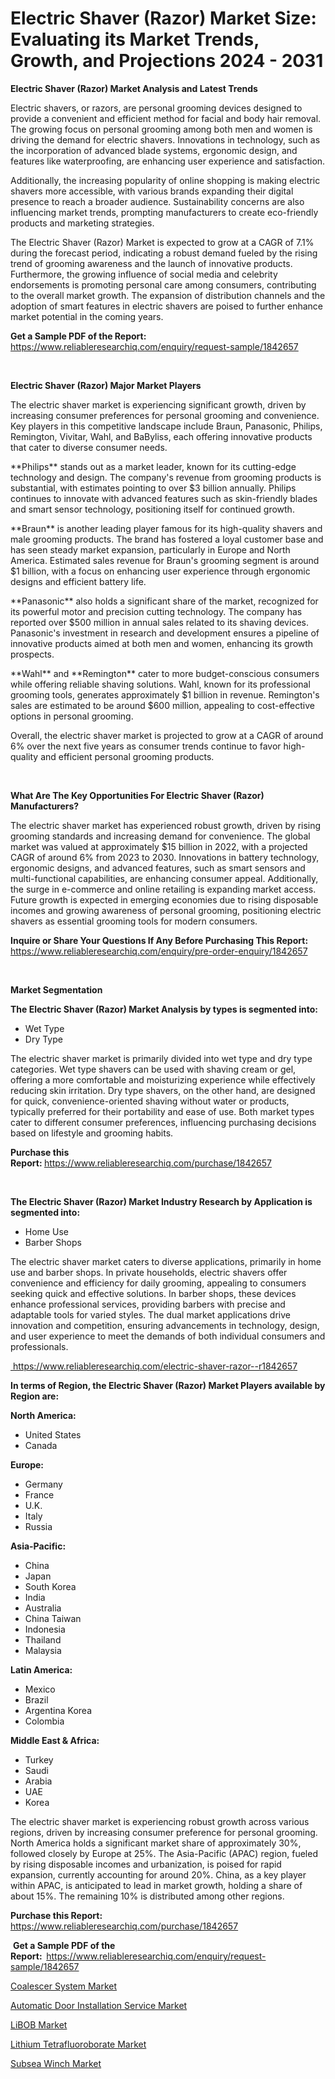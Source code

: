 <p><h1>Electric Shaver (Razor) Market Size: Evaluating its Market Trends, Growth, and Projections 2024 - 2031</h1></p><p><strong>Electric Shaver (Razor) Market Analysis and Latest Trends</strong></p>
<p><p>Electric shavers, or razors, are personal grooming devices designed to provide a convenient and efficient method for facial and body hair removal. The growing focus on personal grooming among both men and women is driving the demand for electric shavers. Innovations in technology, such as the incorporation of advanced blade systems, ergonomic design, and features like waterproofing, are enhancing user experience and satisfaction. </p><p>Additionally, the increasing popularity of online shopping is making electric shavers more accessible, with various brands expanding their digital presence to reach a broader audience. Sustainability concerns are also influencing market trends, prompting manufacturers to create eco-friendly products and marketing strategies. </p><p>The Electric Shaver (Razor) Market is expected to grow at a CAGR of 7.1% during the forecast period, indicating a robust demand fueled by the rising trend of grooming awareness and the launch of innovative products. Furthermore, the growing influence of social media and celebrity endorsements is promoting personal care among consumers, contributing to the overall market growth. The expansion of distribution channels and the adoption of smart features in electric shavers are poised to further enhance market potential in the coming years.</p></p>
<p><strong>Get a Sample PDF of the Report:&nbsp;</strong> <a href="https://www.reliableresearchiq.com/enquiry/request-sample/1842657?utm_campaign=120&utm_medium=2&utm_source=Github&utm_content=ia&utm_term=16102024&utm_id=electric-shaver-razor">https://www.reliableresearchiq.com/enquiry/request-sample/1842657</a></p>
<p>&nbsp;</p>
<p><strong>Electric Shaver (Razor) Major Market Players</strong></p>
<p><p>The electric shaver market is experiencing significant growth, driven by increasing consumer preferences for personal grooming and convenience. Key players in this competitive landscape include Braun, Panasonic, Philips, Remington, Vivitar, Wahl, and BaByliss, each offering innovative products that cater to diverse consumer needs.</p><p>**Philips** stands out as a market leader, known for its cutting-edge technology and design. The company's revenue from grooming products is substantial, with estimates pointing to over $3 billion annually. Philips continues to innovate with advanced features such as skin-friendly blades and smart sensor technology, positioning itself for continued growth.</p><p>**Braun** is another leading player famous for its high-quality shavers and male grooming products. The brand has fostered a loyal customer base and has seen steady market expansion, particularly in Europe and North America. Estimated sales revenue for Braun's grooming segment is around $1 billion, with a focus on enhancing user experience through ergonomic designs and efficient battery life.</p><p>**Panasonic** also holds a significant share of the market, recognized for its powerful motor and precision cutting technology. The company has reported over $500 million in annual sales related to its shaving devices. Panasonic's investment in research and development ensures a pipeline of innovative products aimed at both men and women, enhancing its growth prospects.</p><p>**Wahl** and **Remington** cater to more budget-conscious consumers while offering reliable shaving solutions. Wahl, known for its professional grooming tools, generates approximately $1 billion in revenue. Remington's sales are estimated to be around $600 million, appealing to cost-effective options in personal grooming.</p><p>Overall, the electric shaver market is projected to grow at a CAGR of around 6% over the next five years as consumer trends continue to favor high-quality and efficient personal grooming products.</p></p>
<p>&nbsp;</p>
<p><strong>What Are The Key Opportunities For Electric Shaver (Razor) Manufacturers?</strong></p>
<p><p>The electric shaver market has experienced robust growth, driven by rising grooming standards and increasing demand for convenience. The global market was valued at approximately $15 billion in 2022, with a projected CAGR of around 6% from 2023 to 2030. Innovations in battery technology, ergonomic designs, and advanced features, such as smart sensors and multi-functional capabilities, are enhancing consumer appeal. Additionally, the surge in e-commerce and online retailing is expanding market access. Future growth is expected in emerging economies due to rising disposable incomes and growing awareness of personal grooming, positioning electric shavers as essential grooming tools for modern consumers.</p></p>
<p><strong>Inquire or Share Your Questions If Any Before Purchasing This Report:</strong> <a href="https://www.reliableresearchiq.com/enquiry/pre-order-enquiry/1842657?utm_campaign=120&utm_medium=2&utm_source=Github&utm_content=ia&utm_term=16102024&utm_id=electric-shaver-razor">https://www.reliableresearchiq.com/enquiry/pre-order-enquiry/1842657</a></p>
<p>&nbsp;</p>
<p><strong>Market Segmentation</strong></p>
<p><strong>The Electric Shaver (Razor) Market Analysis by types is segmented into:</strong></p>
<p><ul><li>Wet Type</li><li>Dry Type</li></ul></p>
<p><p>The electric shaver market is primarily divided into wet type and dry type categories. Wet type shavers can be used with shaving cream or gel, offering a more comfortable and moisturizing experience while effectively reducing skin irritation. Dry type shavers, on the other hand, are designed for quick, convenience-oriented shaving without water or products, typically preferred for their portability and ease of use. Both market types cater to different consumer preferences, influencing purchasing decisions based on lifestyle and grooming habits.</p></p>
<p><strong>Purchase this Report:&nbsp;</strong><a href="https://www.reliableresearchiq.com/purchase/1842657?utm_campaign=120&utm_medium=2&utm_source=Github&utm_content=ia&utm_term=16102024&utm_id=electric-shaver-razor">https://www.reliableresearchiq.com/purchase/1842657</a></p>
<p>&nbsp;</p>
<p><strong>The Electric Shaver (Razor) Market Industry Research by Application is segmented into:</strong></p>
<p><ul><li>Home Use</li><li>Barber Shops</li></ul></p>
<p><p>The electric shaver market caters to diverse applications, primarily in home use and barber shops. In private households, electric shavers offer convenience and efficiency for daily grooming, appealing to consumers seeking quick and effective solutions. In barber shops, these devices enhance professional services, providing barbers with precise and adaptable tools for varied styles. The dual market applications drive innovation and competition, ensuring advancements in technology, design, and user experience to meet the demands of both individual consumers and professionals.</p></p>
<p><a href="https://www.reliableresearchiq.com/electric-shaver-razor--r1842657?utm_campaign=120&utm_medium=2&utm_source=Github&utm_content=ia&utm_term=16102024&utm_id=electric-shaver-razor">&nbsp;https://www.reliableresearchiq.com/electric-shaver-razor--r1842657</a></p>
<p><strong>In terms of Region, the Electric Shaver (Razor) Market Players available by Region are:</strong></p>
<p>
    <p> <strong> North America: </strong>
        <ul>
            <li>United States</li>
            <li>Canada</li>
        </ul>
        </p> 
    <p> <strong> Europe: </strong>
        <ul>
            <li>Germany</li>
            <li>France</li>
            <li>U.K.</li>
            <li>Italy</li>
            <li>Russia</li>
        </ul>
        </p> 
    <p> <strong> Asia-Pacific: </strong>
        <ul>
            <li>China</li>
            <li>Japan</li>
            <li>South Korea</li>
            <li>India</li>
            <li>Australia</li>
            <li>China Taiwan</li>
            <li>Indonesia</li>
            <li>Thailand</li>
            <li>Malaysia</li>
        </ul>
        </p> 
    <p> <strong> Latin America: </strong>
        <ul>
            <li>Mexico</li>
            <li>Brazil</li>
            <li>Argentina Korea</li>
            <li>Colombia</li>
        </ul>
        </p> 
    <p> <strong> Middle East & Africa: </strong>
        <ul>
            <li>Turkey</li>
            <li>Saudi</li>
            <li>Arabia</li>
            <li>UAE</li>
            <li>Korea</li>
        </ul>
    </p>
    </p>
<p><p>The electric shaver market is experiencing robust growth across various regions, driven by increasing consumer preference for personal grooming. North America holds a significant market share of approximately 30%, followed closely by Europe at 25%. The Asia-Pacific (APAC) region, fueled by rising disposable incomes and urbanization, is poised for rapid expansion, currently accounting for around 20%. China, as a key player within APAC, is anticipated to lead in market growth, holding a share of about 15%. The remaining 10% is distributed among other regions.</p></p>
<p><strong>Purchase this Report: </strong><a href="https://www.reliableresearchiq.com/purchase/1842657?utm_campaign=120&utm_medium=2&utm_source=Github&utm_content=ia&utm_term=16102024&utm_id=electric-shaver-razor">https://www.reliableresearchiq.com/purchase/1842657</a></p>
<p>&nbsp;<strong>Get a Sample PDF of the Report:&nbsp;&nbsp;</strong><a href="https://www.reliableresearchiq.com/enquiry/request-sample/1842657?utm_campaign=120&utm_medium=2&utm_source=Github&utm_content=ia&utm_term=16102024&utm_id=electric-shaver-razor">https://www.reliableresearchiq.com/enquiry/request-sample/1842657</a></p>
<p><strong></strong></p>
<p><p><a href="https://issuu.com/reportprime-2/docs/coalescer-system-market-size-2030.p_eae2fe550d0f54?utm_campaign=120&utm_medium=2&utm_source=Github&utm_content=ia&utm_term=16102024&utm_id=electric-shaver-razor">Coalescer System Market</a></p><p><a href="https://github.com/tomasa8xtkvotaw/Market-Research-Report-List-1/blob/main/automatic-door-installation-service-market.md?utm_campaign=120&utm_medium=2&utm_source=Github&utm_content=ia&utm_term=16102024&utm_id=electric-shaver-razor">Automatic Door Installation Service Market</a></p><p><a href="https://www.linkedin.com/pulse/libob-market-size-type-battery-gradetype-ii-product-mmwpc?utm_campaign=120&utm_medium=2&utm_source=Github&utm_content=ia&utm_term=16102024&utm_id=electric-shaver-razor">LiBOB Market</a></p><p><a href="https://www.linkedin.com/pulse/lithium-tetrafluoroborate-market-share-analysis-growth-trends-ezzbc?utm_campaign=120&utm_medium=2&utm_source=Github&utm_content=ia&utm_term=16102024&utm_id=electric-shaver-razor">Lithium Tetrafluoroborate Market</a></p><p><a href="https://issuu.com/reportprime-2/docs/subsea-winch-market-size-2030.pptx_136b77a21d510a?utm_campaign=120&utm_medium=2&utm_source=Github&utm_content=ia&utm_term=16102024&utm_id=electric-shaver-razor">Subsea Winch Market</a></p></p>